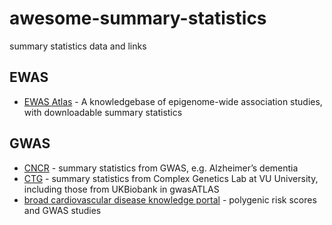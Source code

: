 # awesome-summary-statistics
summary statistics data and links

## EWAS
- [EWAS Atlas](http://bigd.big.ac.cn/ewas/index) - A knowledgebase of epigenome-wide association studies, with downloadable summary statistics

## GWAS
- [CNCR](https://ctg.cncr.nl/software/summary_statistics) - summary statistics from GWAS, e.g. Alzheimer’s dementia
- [CTG](https://ctg.cncr.nl/software/summary_statistics) - summary statistics from Complex Genetics Lab at VU University, including those from UKBiobank in gwasATLAS
- [broad cardiovascular disease knowledge portal](http://www.broadcvdi.org/informational/data) - polygenic risk scores and GWAS studies
